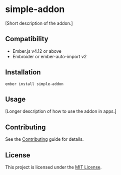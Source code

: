 # simple-addon

[Short description of the addon.]

## Compatibility

- Ember.js v4.12 or above
- Embroider or ember-auto-import v2

## Installation

```
ember install simple-addon
```

## Usage

[Longer description of how to use the addon in apps.]

## Contributing

See the [Contributing](CONTRIBUTING.md) guide for details.

## License

This project is licensed under the [MIT License](LICENSE.md).
